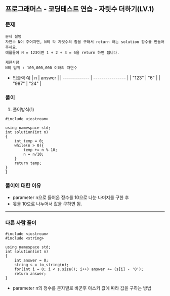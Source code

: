 ## 프로그래머스 - 코딩테스트 연습 - 자릿수 더하기(LV.1)

### 문제

```
문제 설명
자연수 N이 주어지면, N의 각 자릿수의 합을 구해서 return 하는 solution 함수를 만들어 주세요.
예를들어 N = 123이면 1 + 2 + 3 = 6을 return 하면 됩니다.

제한사항
N의 범위 : 100,000,000 이하의 자연수
```

- 입출력 예
  | n | answer |
  | ------------- | ---------------- |
  | "123" | "6" |
  | "987" | "24" |

### 풀이

1. 풀이방식(1)

```
#include <iostream>

using namespace std;
int solution(int n)
{
    int temp = 0;
    while(n > 0){
        temp += n % 10;
        n = n/10;
    }
    return temp;
}
}
```

### 풀이에 대한 이유

- parameter n으로 들어온 정수를 10으로 나눈 나머지를 구한 후
- 몫을 10으로 나누어서 값을 구하면 됨.

<hr/>

### 다른 사람 풀이

```
#include <iostream>
#include <string>

using namespace std;
int solution(int n)
{
    int answer = 0;
    string s = to_string(n);
    for(int i = 0; i < s.size(); i++) answer += (s[i] - '0');
    return answer;
}
```

- parameter n의 정수를 문자열로 바꾼후 아스키 값에 따라 값을 구하는 방법
